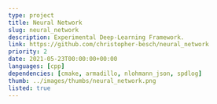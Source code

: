 ```yaml
---
type: project
title: Neural Network
slug: neural_network
description: Experimental Deep-Learning Framework.
link: https://github.com/christopher-besch/neural_network
priority: 2
date: 2021-05-23T00:00:00+00:00
languages: [cpp]
dependencies: [cmake, armadillo, nlohmann_json, spdlog]
thumb: ../images/thumbs/neural_network.png
listed: true
---
```


